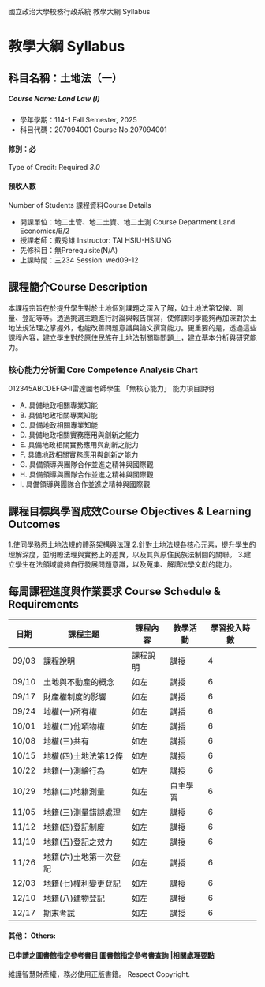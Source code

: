 國立政治大學校務行政系統 教學大綱 Syllabus
# 教學大綱 Syllabus
##  科目名稱：土地法（一）
#####  Course Name: Land Law (Ⅰ)
  * 學年學期：114-1 Fall Semester, 2025 
  * 科目代碼：207094001 Course No.207094001
#### 修別：必
Type of Credit: Required 
_3.0_
#### 預收人數
Number of Students
課程資料Course Details
  * 開課單位：地二土管、地二土資、地二土測 Course Department:Land Economics/B/2 
  * 授課老師：戴秀雄 Instructor: TAI HSIU-HSIUNG 
  * 先修科目：無Prerequisite(N/A)
  * 上課時間：三234 Session: wed09-12
##  課程簡介Course Description
本課程宗旨在於提升學生對於土地個別課題之深入了解，如土地法第12條、測量、登記等等。透過挑選主題進行討論與報告撰寫，使修課同學能夠再加深對於土地法規法理之掌握外，也能改善問題意識與論文撰寫能力。更重要的是，透過這些課程內容，建立學生對於原住民族在土地法制關聯問題上，建立基本分析與研究能力。
###  核心能力分析圖 Core Competence Analysis Chart
012345ABCDEFGHI雷達圖老師學生
「無核心能力」 
能力項目說明
  * A. 具備地政相關專業知能
  * B. 具備地政相關專業知能
  * C. 具備地政相關專業知能
  * D. 具備地政相關實務應用與創新之能力
  * E. 具備地政相關實務應用與創新之能力
  * F. 具備地政相關實務應用與創新之能力
  * G. 具備領導與團隊合作並進之精神與國際觀
  * H. 具備領導與團隊合作並進之精神與國際觀
  * I. 具備領導與團隊合作並進之精神與國際觀
##  課程目標與學習成效Course Objectives & Learning Outcomes 
1.使同學熟悉土地法規的體系架構與法理
2.針對土地法規各核心元素，提升學生的理解深度，並明瞭法理與實務上的差異，以及其與原住民族法制間的關聯。
3.建立學生在法領域能夠自行發展問題意識，以及蒐集、解讀法學文獻的能力。
##  每周課程進度與作業要求 Course Schedule & Requirements
日期 | 課程主題 | 課程內容 | 教學活動 | 學習投入時數  
---|---|---|---|---  
09/03 | 課程說明 | 課程說明 | 講授 | 4  
09/10 | 土地與不動產的概念 | 如左 | 講授 | 6  
09/17 | 財產權制度的影響 | 如左 | 講授 | 6  
09/24 | 地權(一)所有權 | 如左 | 講授 | 6  
10/01 | 地權(二)他項物權 | 如左 | 講授 | 6  
10/08 | 地權(三)共有 | 如左 | 講授 | 6  
10/15 | 地權(四)土地法第12條 | 如左 | 講授 | 6  
10/22 | 地籍(一)測繪行為 | 如左 | 講授 | 6  
10/29 | 地籍(二)地籍測量 | 如左 | 自主學習 | 6  
11/05 | 地籍(三)測量錯誤處理 | 如左 | 講授 | 6  
11/12 |  地籍(四)登記制度 | 如左 | 講授 | 6  
11/19 | 地籍(五)登記之效力 | 如左 | 講授 | 6  
11/26 | 地籍(六)土地第一次登記 | 如左 | 講授 | 6  
12/03 | 地籍(七)權利變更登記 | 如左 | 講授 | 6  
12/10 | 地籍(八)建物登記 | 如左 | 講授 | 6  
12/17 | 期末考試 | 如左 | 講授 | 6  
####  其他： Others:
####  已申請之圖書館指定參考書目  圖書館指定參考書查詢 |相關處理要點
維護智慧財產權，務必使用正版書籍。 Respect Copyright.